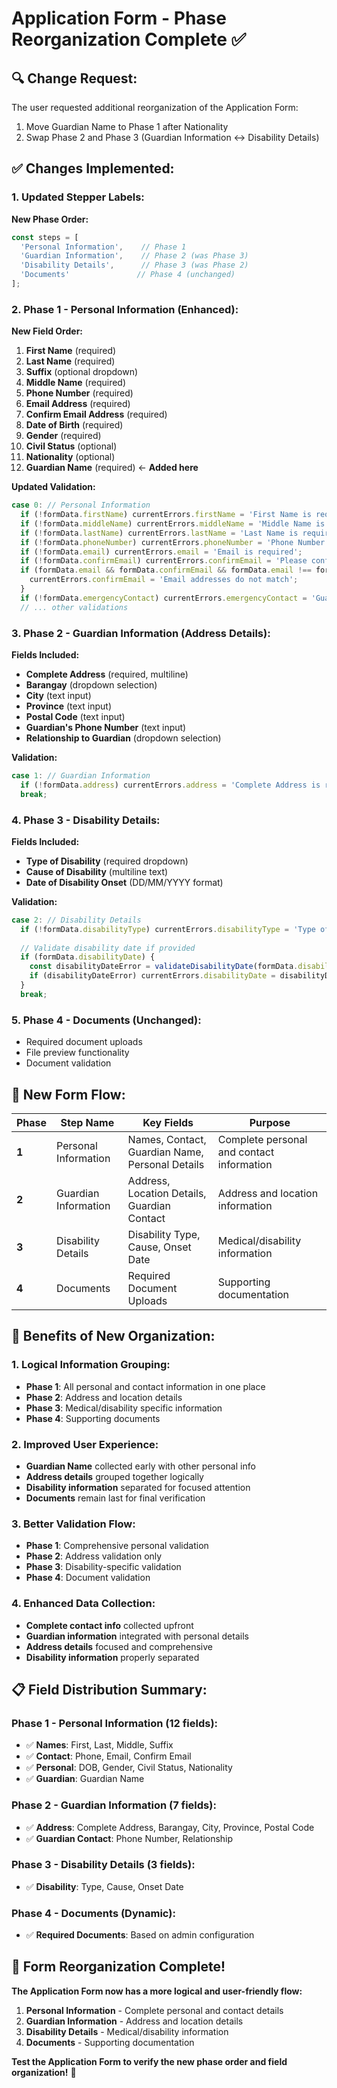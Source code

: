 # Application Form - Phase Reorganization Complete ✅

## 🔍 **Change Request:**

The user requested additional reorganization of the Application Form:
1. Move Guardian Name to Phase 1 after Nationality
2. Swap Phase 2 and Phase 3 (Guardian Information ↔ Disability Details)

## ✅ **Changes Implemented:**

### **1. Updated Stepper Labels:**

**New Phase Order:**
```javascript
const steps = [
  'Personal Information',    // Phase 1
  'Guardian Information',    // Phase 2 (was Phase 3)
  'Disability Details',      // Phase 3 (was Phase 2)
  'Documents'               // Phase 4 (unchanged)
];
```

### **2. Phase 1 - Personal Information (Enhanced):**

**New Field Order:**
1. **First Name** (required)
2. **Last Name** (required)
3. **Suffix** (optional dropdown)
4. **Middle Name** (required)
5. **Phone Number** (required)
6. **Email Address** (required)
7. **Confirm Email Address** (required)
8. **Date of Birth** (required)
9. **Gender** (required)
10. **Civil Status** (optional)
11. **Nationality** (optional)
12. **Guardian Name** (required) ← **Added here**

**Updated Validation:**
```javascript
case 0: // Personal Information
  if (!formData.firstName) currentErrors.firstName = 'First Name is required';
  if (!formData.middleName) currentErrors.middleName = 'Middle Name is required';
  if (!formData.lastName) currentErrors.lastName = 'Last Name is required';
  if (!formData.phoneNumber) currentErrors.phoneNumber = 'Phone Number is required';
  if (!formData.email) currentErrors.email = 'Email is required';
  if (!formData.confirmEmail) currentErrors.confirmEmail = 'Please confirm your email';
  if (formData.email && formData.confirmEmail && formData.email !== formData.confirmEmail) {
    currentErrors.confirmEmail = 'Email addresses do not match';
  }
  if (!formData.emergencyContact) currentErrors.emergencyContact = 'Guardian Name is required'; // Added
  // ... other validations
```

### **3. Phase 2 - Guardian Information (Address Details):**

**Fields Included:**
- **Complete Address** (required, multiline)
- **Barangay** (dropdown selection)
- **City** (text input)
- **Province** (text input)
- **Postal Code** (text input)
- **Guardian's Phone Number** (text input)
- **Relationship to Guardian** (dropdown selection)

**Validation:**
```javascript
case 1: // Guardian Information
  if (!formData.address) currentErrors.address = 'Complete Address is required';
  break;
```

### **4. Phase 3 - Disability Details:**

**Fields Included:**
- **Type of Disability** (required dropdown)
- **Cause of Disability** (multiline text)
- **Date of Disability Onset** (DD/MM/YYYY format)

**Validation:**
```javascript
case 2: // Disability Details
  if (!formData.disabilityType) currentErrors.disabilityType = 'Type of Disability is required';
  
  // Validate disability date if provided
  if (formData.disabilityDate) {
    const disabilityDateError = validateDisabilityDate(formData.disabilityDate);
    if (disabilityDateError) currentErrors.disabilityDate = disabilityDateError;
  }
  break;
```

### **5. Phase 4 - Documents (Unchanged):**

- Required document uploads
- File preview functionality
- Document validation

## 🎯 **New Form Flow:**

| Phase | Step Name | Key Fields | Purpose |
|-------|-----------|------------|---------|
| **1** | Personal Information | Names, Contact, Guardian Name, Personal Details | Complete personal and contact information |
| **2** | Guardian Information | Address, Location Details, Guardian Contact | Address and location information |
| **3** | Disability Details | Disability Type, Cause, Onset Date | Medical/disability information |
| **4** | Documents | Required Document Uploads | Supporting documentation |

## 🚀 **Benefits of New Organization:**

### **1. Logical Information Grouping:**
- **Phase 1**: All personal and contact information in one place
- **Phase 2**: Address and location details
- **Phase 3**: Medical/disability specific information
- **Phase 4**: Supporting documents

### **2. Improved User Experience:**
- **Guardian Name** collected early with other personal info
- **Address details** grouped together logically
- **Disability information** separated for focused attention
- **Documents** remain last for final verification

### **3. Better Validation Flow:**
- **Phase 1**: Comprehensive personal validation
- **Phase 2**: Address validation only
- **Phase 3**: Disability-specific validation
- **Phase 4**: Document validation

### **4. Enhanced Data Collection:**
- **Complete contact info** collected upfront
- **Guardian information** integrated with personal details
- **Address details** focused and comprehensive
- **Disability information** properly separated

## 📋 **Field Distribution Summary:**

### **Phase 1 - Personal Information (12 fields):**
- ✅ **Names**: First, Last, Middle, Suffix
- ✅ **Contact**: Phone, Email, Confirm Email
- ✅ **Personal**: DOB, Gender, Civil Status, Nationality
- ✅ **Guardian**: Guardian Name

### **Phase 2 - Guardian Information (7 fields):**
- ✅ **Address**: Complete Address, Barangay, City, Province, Postal Code
- ✅ **Guardian Contact**: Phone Number, Relationship

### **Phase 3 - Disability Details (3 fields):**
- ✅ **Disability**: Type, Cause, Onset Date

### **Phase 4 - Documents (Dynamic):**
- ✅ **Required Documents**: Based on admin configuration

## 🎉 **Form Reorganization Complete!**

**The Application Form now has a more logical and user-friendly flow:**

1. **Personal Information** - Complete personal and contact details
2. **Guardian Information** - Address and location details  
3. **Disability Details** - Medical/disability information
4. **Documents** - Supporting documentation

**Test the Application Form to verify the new phase order and field organization!** 📝

